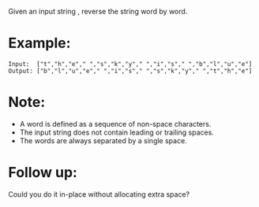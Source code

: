 Given an input string , reverse the string word by word. 

# Example:
```
Input:  ["t","h","e"," ","s","k","y"," ","i","s"," ","b","l","u","e"]
Output: ["b","l","u","e"," ","i","s"," ","s","k","y"," ","t","h","e"]
```
# Note: 

- A word is defined as a sequence of non-space characters.
- The input string does not contain leading or trailing spaces.
- The words are always separated by a single space.
# Follow up: 
Could you do it in-place without allocating extra space?
